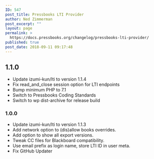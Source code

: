 ```yaml
---
ID: 547
post_title: Pressbooks LTI Provider
author: Ned Zimmerman
post_excerpt: ""
layout: page
permalink: >
  https://docs.pressbooks.org/changelog/pressbooks-lti-provider/
published: true
post_date: 2018-09-11 09:17:48
---
```

## 1.1.0

- Update izumi-kun/lti to version 1.1.4
- Fix read_and_close session option for LTI endpoints
- Bump minimum PHP to 7.1
- Switch to Pressbooks Coding Standards
- Switch to wp dist-archive for release build

### 1.0.0

- Update izumi-kun/lti to version 1.1.3
- Add network option to (dis)allow books overrides.
- Add option to show all export versions.
- Tweak CC files for Blackboard compatibility.
- Use email prefix as login name, store LTI ID in user meta.
- Fix GitHub Updater